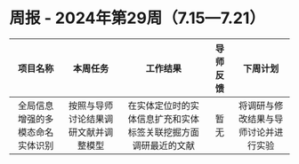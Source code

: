 # 周报 - 2024年第29周（7.15—7.21）


|  项目名称  |         本周任务         | 工作结果 | 导师反馈 |  下周计划| 
|:----------:|:--------------------:|:--:|:--------:|:--------:|
|  全局信息增强的多模态命名实体识别       | 按照与导师讨论结果调研文献并调整模型 | 在实体定位时的实体信息扩充和实体标签关联挖掘方面调研最近的文献 | 暂无  | 将调研与修改结果与导师讨论并进行实验